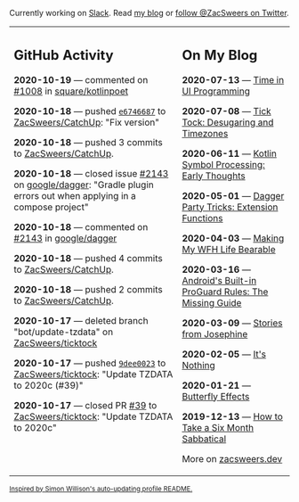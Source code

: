 Currently working on [Slack](https://slack.com/). Read [my blog](https://zacsweers.dev/) or [follow @ZacSweers on Twitter](https://twitter.com/ZacSweers).

<table><tr><td valign="top" width="60%">

## GitHub Activity
<!-- githubActivity starts -->
**2020-10-19** — commented on [#1008](https://github.com/square/kotlinpoet/pull/1008#issuecomment-712315024) in [square/kotlinpoet](https://api.github.com/repos/square/kotlinpoet)

**2020-10-18** — pushed [`e6746687`](https://github.com/ZacSweers/CatchUp/commit/e6746687b9217282c551480d5ef723bcb089ccff) to [ZacSweers/CatchUp](https://api.github.com/repos/ZacSweers/CatchUp): "Fix version"

**2020-10-18** — pushed 3 commits to [ZacSweers/CatchUp](https://api.github.com/repos/ZacSweers/CatchUp).

**2020-10-18** — closed issue [#2143](https://api.github.com/repos/google/dagger/issues/2143) on [google/dagger](https://api.github.com/repos/google/dagger): "Gradle plugin errors out when applying in a compose project"

**2020-10-18** — commented on [#2143](https://github.com/google/dagger/issues/2143#issuecomment-711425753) in [google/dagger](https://api.github.com/repos/google/dagger)

**2020-10-18** — pushed 4 commits to [ZacSweers/CatchUp](https://api.github.com/repos/ZacSweers/CatchUp).

**2020-10-18** — pushed 2 commits to [ZacSweers/CatchUp](https://api.github.com/repos/ZacSweers/CatchUp).

**2020-10-17** — deleted branch "bot/update-tzdata" on [ZacSweers/ticktock](https://api.github.com/repos/ZacSweers/ticktock)

**2020-10-17** — pushed [`9dee0023`](https://github.com/ZacSweers/ticktock/commit/9dee0023cc97fb8b43232d345f0e87e716e2c6b4) to [ZacSweers/ticktock](https://api.github.com/repos/ZacSweers/ticktock): "Update TZDATA to 2020c (#39)"

**2020-10-17** — closed PR [#39](https://api.github.com/repos/ZacSweers/ticktock/pulls/39) to [ZacSweers/ticktock](https://api.github.com/repos/ZacSweers/ticktock): "Update TZDATA to 2020c"
<!-- githubActivity ends -->
</td><td valign="top" width="40%">

## On My Blog
<!-- blog starts -->
**2020-07-13** — [Time in UI Programming](https://www.zacsweers.dev/time-in-ui/)

**2020-07-08** — [Tick Tock: Desugaring and Timezones](https://www.zacsweers.dev/ticktock-desugaring-timezones/)

**2020-06-11** — [Kotlin Symbol Processing: Early Thoughts](https://www.zacsweers.dev/kotlin-symbol-processor-early-thoughts/)

**2020-05-01** — [Dagger Party Tricks: Extension Functions](https://www.zacsweers.dev/dagger-party-tricks-extension-functions/)

**2020-04-03** — [Making My WFH Life Bearable](https://www.zacsweers.dev/making-wfh-life-bearable/)

**2020-03-16** — [Android's Built-in ProGuard Rules: The Missing Guide](https://www.zacsweers.dev/android-proguard-rules/)

**2020-03-09** — [Stories from Josephine](https://www.zacsweers.dev/stories-from-josephine/)

**2020-02-05** — [It's Nothing](https://www.zacsweers.dev/its-nothing/)

**2020-01-21** — [Butterfly Effects](https://www.zacsweers.dev/butterfly-effects/)

**2019-12-13** — [How to Take a Six Month Sabbatical](https://www.zacsweers.dev/how-to-take-a-six-month-sabbatical/)
<!-- blog ends -->
More on [zacsweers.dev](https://zacsweers.dev/)
</td></tr></table>

<sub><a href="https://simonwillison.net/2020/Jul/10/self-updating-profile-readme/">Inspired by Simon Willison's auto-updating profile README.</a></sub>